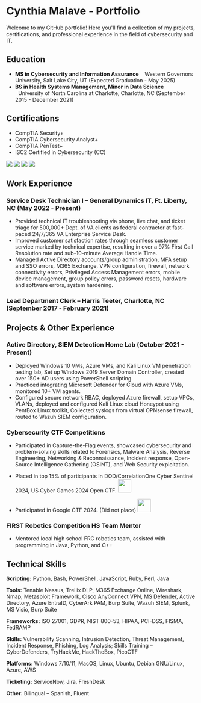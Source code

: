 # Cynthia Malave - Portfolio

Welcome to my GitHub portfolio! Here you'll find a collection of my projects, certifications, and professional experience in the field of cybersecurity and IT.

## Education

- **MS in Cybersecurity and Information Assurance** 
  Western Governors University, Salt Lake City, UT (Expected Graduation - May 2025)
- **BS in Health Systems Management, Minor in Data Science**  
  University of North Carolina at Charlotte, Charlotte, NC (September 2015 - December 2021)

## Certifications

- CompTIA Security+
- CompTIA Cybersecurity Analyst+
- CompTIA PenTest+
- ISC2 Certified in Cybersecurity (CC)
<div> <img src="https://img.shields.io/badge/-Security%2B-FF0000?&style=for-the-badge&logo=CompTIA&logoColor=white" />
<img src="https://img.shields.io/badge/-PenTest%2B-007ACC?&style=for-the-badge&logo=CompTIA&logoColor=white" />
<img src="https://img.shields.io/badge/-CySa%2B-4D4D4D?&style=for-the-badge&logo=CompTIA&logoColor=white" />
<img src="https://img.shields.io/badge/-CC-006400?&style=for-the-badge&logo=ISC2&logoColor=green" />






## Work Experience

### Service Desk Technician I – General Dynamics IT, Ft. Liberty, NC (May 2022 - Present)
- Provided technical IT troubleshooting via phone, live chat, and ticket triage for 500,000+ Dept. of VA clients as federal contractor at fast-paced 24/7/365 VA Enterprise Service Desk.
- Improved customer satisfaction rates through seamless customer service marked by technical expertise, resulting in over a 97% First Call Resolution rate and sub-10-minute Average Handle Time.
- Managed Active Directory accounts/group administration, MFA setup and SSO errors, M365 Exchange, VPN configuration, firewall, network connectivity errors, Privileged Access Management errors, mobile device management, group policy errors, password resets, hardware and software errors, system hardening.

### Lead Department Clerk – Harris Teeter, Charlotte, NC (September 2017 - February 2021)

## Projects & Other Experience

### Active Directory, SIEM Detection Home Lab (October 2021 - Present)
- Deployed Windows 10 VMs, Azure VMs, and Kali Linux VM penetration testing lab, Set up Windows 2019 Server Domain Controller, created over 150+ AD users using PowerShell scripting.
- Practiced integrating Microsoft Defender for Cloud with Azure VMs, monitored 10+ VM agents.
- Configured secure network RBAC, deployed Azure firewall, setup VPCs, VLANs, deployed and configured Kali Linux cloud Honeypot using PentBox Linux toolkit, Collected syslogs from virtual OPNsense firewall, routed to Wazuh SIEM configuration.

### Cybersecurity CTF Competitions
- Participated in Capture-the-Flag events, showcased cybersecurity and problem-solving skills related to Forensics, Malware Analysis, Reverse Engineering, Networking & Reconnaissance, Incident response, Open-Source Intelligence Gathering (OSINT), and Web Security exploitation.
- Placed in top 15% of participants in DOD/CorrelationOne Cyber Sentinel 2024, US Cyber Games 2024 Open CTF. <img src="https://api.badgr.io/public/assertions/YMc2c82kQJa3DViuN0S6Uw/image" width="35" height="35"  />

- Participated in Google CTF 2024. (Did not place) <img src="https://capturetheflag.withgoogle.com/img/flag_logo.gif" width="35" height="35"/>

### FIRST Robotics Competition HS Team Mentor
-	Mentored local high school FRC robotics team, assisted with programming in Java, Python, and C++

## Technical Skills

**Scripting:** Python, Bash, PowerShell, JavaScript, Ruby, Perl, Java

**Tools:** Tenable Nessus, Trellix DLP, M365 Exchange Online, Wireshark, Nmap, Metasploit Framework, Cisco AnyConnect VPN, MS Defender, Active Directory, Azure EntraID, CyberArk PAM, Burp Suite, Wazuh SIEM, Splunk, MS Visio, Burp Suite

**Frameworks:** ISO 27001, GDPR, NIST 800-53, HIPAA, PCI-DSS, FISMA, FedRAMP

**Skills:** Vulnerability Scanning, Intrusion Detection, Threat Management, Incident Response, Phishing, Log Analysis; Skills Training – CyberDefenders, TryHackMe, HackTheBox, PicoCTF

**Platforms:** Windows 7/10/11, MacOS, Linux, Ubuntu, Debian GNU/Linux, Azure, AWS

**Ticketing:** ServiceNow, Jira, FreshDesk

**Other:** Bilingual – Spanish, Fluent
